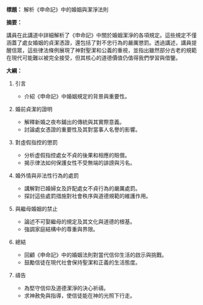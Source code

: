 **標題：** 解析《申命記》中的婚姻與潔淨法則

**摘要：**

講員在此講道中詳細解析了《申命記》中關於婚姻潔淨的各項規定。這些規定不僅涵蓋了處女婚姻的貞潔憑證，還包括了對不忠行為的嚴厲懲罰。透過講述，講員提醒信眾，這些律法條例展現了神對聖潔和公義的重視，並指出雖然部分古老的規範在現代可能難以被完全接受，但其核心的道德價值仍值得我們學習與借鑒。

**大綱：**

1. 引言
   - 介紹《申命記》中婚姻規定的背景與重要性。

2. 婚前貞潔的證明
   - 解釋新婚之夜布鋪出的傳統與其實際意義。
   - 討論處女憑證的重要性及其對當事人名譽的影響。

3. 對虛假指控的懲罰
   - 分析虚假指控處女不貞的後果和相應的賠償。
   - 揭示律法如何保護女性不受無端的誹謗與污名。

4. 婚外情與非法性行為的處罰
   - 講解對已婚婦女及許配處女不貞行為的嚴厲處罰。
   - 探討這些處罰措施對社會秩序與道德規範的維護作用。

5. 與繼母婚姻的禁止
   - 論述不可娶繼母的規定及其文化與道德的根基。
   - 強調家庭結構中的尊重與界限。

6. 總結
   - 回顧《申命記》中的婚姻法則對當代信仰生活的啟示與挑戰。
   - 鼓勵信徒在現代社會保持聖潔和正義的生活態度。

7. 禱告
   - 為堅守信仰及道德潔淨的決心祈禱。
   - 求神赦免與指導，使信徒能在神的光照下行走。